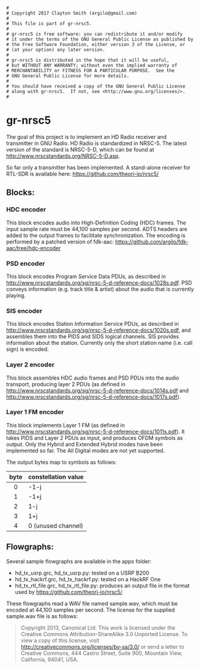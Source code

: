 ```
#
# Copyright 2017 Clayton Smith (argilo@gmail.com)
#
# This file is part of gr-nrsc5.
#
# gr-nrsc5 is free software: you can redistribute it and/or modify
# it under the terms of the GNU General Public License as published by
# the Free Software Foundation, either version 3 of the License, or
# (at your option) any later version.
#
# gr-nrsc5 is distributed in the hope that it will be useful,
# but WITHOUT ANY WARRANTY; without even the implied warranty of
# MERCHANTABILITY or FITNESS FOR A PARTICULAR PURPOSE.  See the
# GNU General Public License for more details.
#
# You should have received a copy of the GNU General Public License
# along with gr-nrsc5.  If not, see <http://www.gnu.org/licenses/>.
#
```

gr-nrsc5
========

The goal of this project is to implement an HD Radio receiver and transmitter
in GNU Radio. HD Radio is standardized in NRSC-5. The latest version of the
standard is NRSC-5-D, which can be found at
http://www.nrscstandards.org/NRSC-5-D.asp.

So far only a transmitter has been implemented. A stand-alone receiver for RTL-SDR is available here: https://github.com/theori-io/nrsc5/

## Blocks:

### HDC encoder

This block encodes audio into High-Definition Coding (HDC) frames. The input sample rate must be 44,100 samples per second. ADTS headers are added to the output frames to facilitate synchronization. The encoding is performed by a patched version of fdk-aac: https://github.com/argilo/fdk-aac/tree/hdc-encoder

### PSD encoder

This block encodes Program Service Data PDUs, as described in http://www.nrscstandards.org/sg/nrsc-5-d-reference-docs/1028s.pdf. PSD conveys information (e.g. track title & artist) about the audio that is currently playing.

### SIS encoder

This block encodes Station Information Service PDUs, as described in http://www.nrscstandards.org/sg/nrsc-5-d-reference-docs/1020s.pdf, and assembles them into the PIDS and SIDS logical channels. SIS provides information about the station. Currently only the short station name (i.e. call sign) is encoded.

### Layer 2 encoder

This block assembles HDC audio frames and PSD PDUs into the audio transport, producing layer 2 PDUs (as defined in http://www.nrscstandards.org/sg/nrsc-5-d-reference-docs/1014s.pdf and http://www.nrscstandards.org/sg/nrsc-5-d-reference-docs/1017s.pdf).

### Layer 1 FM encoder

This block implements Layer 1 FM (as defined in http://www.nrscstandards.org/sg/nrsc-5-d-reference-docs/1011s.pdf). It takes PIDS and Layer 2 PDUs as input, and produces OFDM symbols as output. Only the Hybrid and Extended Hybrid modes have been implemented so far. The All Digital modes are not yet supported.

The output bytes map to symbols as follows:

| byte | constellation value |
|:----:|---------------------|
| 0    | -1-j                |
| 1    | -1+j                |
| 2    | 1-j                 |
| 3    | 1+j                 |
| 4    | 0 (unused channel)  |

## Flowgraphs:

Several sample flowgraphs are available in the apps folder:

* hd_tx_usrp.grc, hd_tx_usrp.py: tested on a USRP B200
* hd_tx_hackrf.grc, hd_tx_hackrf.py: tested on a HackRF One
* hd_tx_rtl_file.grc, hd_tx_rtl_file.py: produces an output file in the format used by https://github.com/theori-io/nrsc5/

These flowgraphs read a WAV file named sample.wav, which must be encoded at 44,100 samples per second. The license for the supplied sample.wav file is as follows:

> Copyright 2013, Canonical Ltd.
> This work is licensed under the Creative Commons Attribution-ShareAlike 3.0
> Unported License. To view a copy of this license, visit
> http://creativecommons.org/licenses/by-sa/3.0/ or send a letter to Creative
> Commons, 444 Castro Street, Suite 900, Mountain View, California, 94041, USA.
